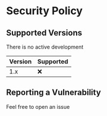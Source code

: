 # Security Policy

## Supported Versions

There is no active development

| Version | Supported          |
| ------- | ------------------ |
| 1.x   | :x: |

## Reporting a Vulnerability

Feel free to open an issue
